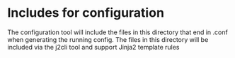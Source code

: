 # Includes for configuration

The configuration tool will include the files in this directory that end in .conf
when generating the running config. The files in this directory will be included
via the j2cli tool and support Jinja2 template rules

